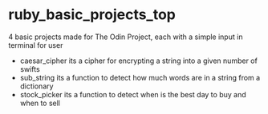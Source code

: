 # ruby_basic_projects_top
4 basic projects made for The Odin Project, each with a simple input in terminal for user
- caesar_cipher its a cipher for encrypting a string into a given number of swifts
- sub_string its a function to detect how much words are in a string from a dictionary
- stock_picker its a function to detect when is the best day to buy and when to sell